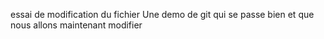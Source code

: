  essai de modification du fichier
Une demo de git qui se passe bien et que nous allons maintenant modifier
